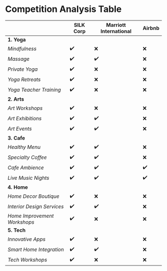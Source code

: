 # Competition Analysis Table

| | SILK Corp | Marriott International | Airbnb |
|-|-----------|----------------------|-------|
|**1. Yoga**| | | |
|_Mindfulness_| ✔️ | ❌ | ❌ |
|_Massage_| ✔️ | ✔️ | ❌ |
|_Private Yoga_| ✔️ | ❌ | ❌ |
|_Yoga Retreats_| ✔️ | ❌ | ❌ |
|_Yoga Teacher Training_| ✔️ | ❌ | ❌ |
|**2. Arts**| | | |
|_Art Workshops_| ✔️ | ❌ | ❌ |
|_Art Exhibitions_| ✔️ | ✔️ | ❌ |
|_Art Events_| ✔️ | ✔️ | ❌ |
|**3. Cafe**| | | |
|_Healthy Menu_| ✔️ | ✔️ | ❌ |
|_Specialty Coffee_| ✔️ | ✔️ | ❌ |
|_Cafe Ambience_| ✔️ | ✔️ | ✔️ |
|_Live Music Nights_| ✔️ | ✔️ | ✔️ |
|**4. Home**| | | |
|_Home Decor Boutique_| ✔️ | ❌ | ❌ |
|_Interior Design Services_| ✔️ | ✔️ | ❌ |
|_Home Improvement Workshops_| ✔️ | ❌ | ❌ |
|**5. Tech**| | | |
|_Innovative Apps_| ✔️ | ❌ | ❌ |
|_Smart Home Integration_| ✔️ | ✔️ | ❌ |
|_Tech Workshops_| ✔️ | ❌ | ❌ |
